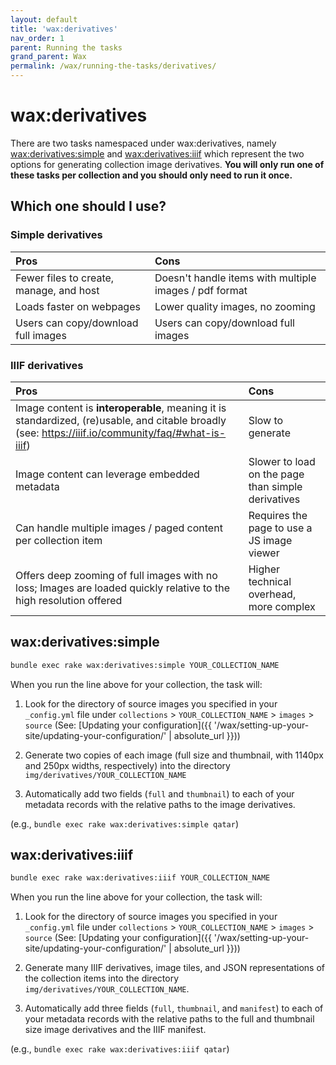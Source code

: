 ```yaml
---
layout: default
title: 'wax:derivatives'
nav_order: 1
parent: Running the tasks
grand_parent: Wax
permalink: /wax/running-the-tasks/derivatives/
---
```


# wax:derivatives

There are two tasks namespaced under wax:derivatives, namely [wax:derivatives:simple](#waxderivativessimple) and [wax:derivatives:iiif](#waxderivativesiiif) which represent the two options for generating collection image derivatives. __You will only run one of these tasks per collection and you should only need to run it once.__

## Which one should I use?

### Simple derivatives

| Pros | Cons   |
|:-----|:-------|
| Fewer files to create, manage, and host | Doesn't handle items with multiple images / pdf format |
| Loads faster on webpages | Lower quality images, no zooming |
| Users can copy/download full images | Users can copy/download full images |


### IIIF derivatives

| Pros | Cons   |
|:-----|:-------|
| Image content is __interoperable__, meaning it is standardized, (re)usable, and citable broadly (see: <https://iiif.io/community/faq/#what-is-iiif>)| Slow to generate |
| Image content can leverage embedded metadata   | Slower to load on the page than simple derivatives  |
| Can handle multiple images / paged content per collection item   | Requires the page to use a JS image viewer  |
| Offers deep zooming of full images with no loss; Images are loaded quickly relative to the high resolution offered   | Higher technical overhead, more complex |

## wax:derivatives:simple

```sh
bundle exec rake wax:derivatives:simple YOUR_COLLECTION_NAME
```

When you run the line above for your collection, the task will:

1. Look for the directory of source images you specified in your `_config.yml` file under `collections` > `YOUR_COLLECTION_NAME` > `images` > `source` (See: [Updating your configuration]({{ '/wax/setting-up-your-site/updating-your-configuration/' | absolute_url }}))


2. Generate two copies of each image (full size and thumbnail, with 1140px and 250px widths, respectively) into the directory `img/derivatives/YOUR_COLLECTION_NAME`


3. Automatically add two fields (`full` and `thumbnail`) to each of your metadata records with the relative paths to the image derivatives.


(e.g., `bundle exec rake wax:derivatives:simple qatar`)

## wax:derivatives:iiif

```sh
bundle exec rake wax:derivatives:iiif YOUR_COLLECTION_NAME
```

When you run the line above for your collection, the task will:

1. Look for the directory of source images you specified in your `_config.yml` file under `collections` > `YOUR_COLLECTION_NAME` > `images` > `source` (See: [Updating your configuration]({{ '/wax/setting-up-your-site/updating-your-configuration/' | absolute_url }}))


2. Generate many IIIF derivatives, image tiles, and JSON representations of the collection items into the directory `img/derivatives/YOUR_COLLECTION_NAME`.


3. Automatically add three fields (`full`, `thumbnail`, and `manifest`) to each of your metadata records with the relative paths to the full and thumbnail size image derivatives and the IIIF manifest.

(e.g., `bundle exec rake wax:derivatives:iiif qatar`)
